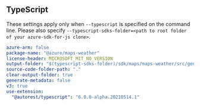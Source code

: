 ## TypeScript

These settings apply only when `--typescript` is specified on the command line.
Please also specify `--typescript-sdks-folder=<path to root folder of your azure-sdk-for-js clone>`.

``` yaml $(typescript)
azure-arm: false
package-name: "@azure/maps-weather"
license-header: MICROSOFT_MIT_NO_VERSION
output-folder: "$(typescript-sdks-folder)/sdk/maps/maps-weather/src/generated"
source-code-folder-path: "."
clear-output-folder: true
generate-metadata: false
v3: true
use-extension:
  "@autorest/typescript": "6.0.0-alpha.20210514.1"
```
